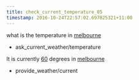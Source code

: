 ```yaml
---
title: check_current_temperature_05
timestamp: 2016-10-24T22:57:02.697825321+11:00
---
```


what is the temperature in [melbourne](city)
* ask_current_weather/temperature

It is currently [60](temperature) degrees in [melbourne](city)
* provide_weather/current
